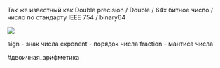 Так же известный как Double precision / Double / 64x битное число / число по стандарту IEEE 754 / binary64

![](Xpath_axes.png)

sign - знак числа
exponent - порядок числа
fraction - мантиса числа 

#двоичная_арифметика 


